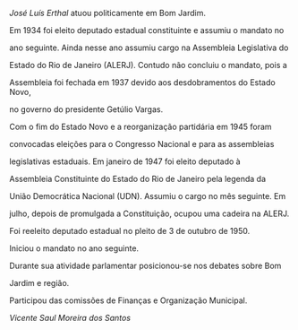 

*José Luís Erthal* atuou politicamente em Bom Jardim.



Em 1934 foi eleito deputado estadual constituinte e assumiu o mandato no

ano seguinte. Ainda nesse ano assumiu cargo na Assembleia Legislativa do

Estado do Rio de Janeiro (ALERJ). Contudo não concluiu o mandato, pois a

Assembleia foi fechada em 1937 devido aos desdobramentos do Estado Novo,

no governo do presidente Getúlio Vargas.



Com o fim do Estado Novo e a reorganização partidária em 1945 foram

convocadas eleições para o Congresso Nacional e para as assembleias

legislativas estaduais. Em janeiro de 1947 foi eleito deputado à

Assembleia Constituinte do Estado do Rio de Janeiro pela legenda da

União Democrática Nacional (UDN). Assumiu o cargo no mês seguinte. Em

julho, depois de promulgada a Constituição, ocupou uma cadeira na ALERJ.



Foi reeleito deputado estadual no pleito de 3 de outubro de 1950.

Iniciou o mandato no ano seguinte.



Durante sua atividade parlamentar posicionou-se nos debates sobre Bom

Jardim e região.



Participou das comissões de Finanças e Organização Municipal.



*Vicente Saul Moreira dos Santos*



